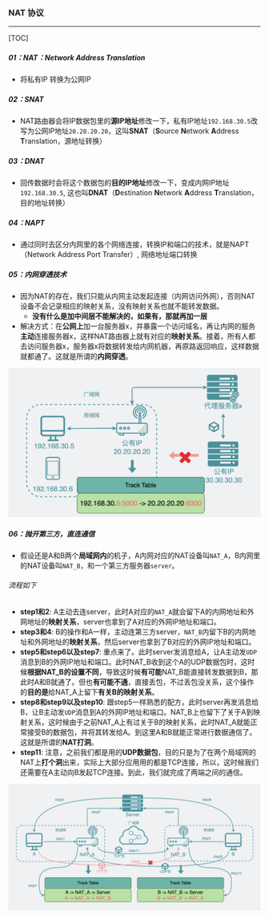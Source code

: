 ### NAT 协议

------

[TOC]

##### 01：NAT：Network Address Translation 

- 将私有IP 转换为公网IP

##### 02：SNAT

- NAT路由器会将IP数据包里的**源IP地址**修改一下，私有IP地址`192.168.30.5`改写为公网IP地址`20.20.20.20`，这叫**SNAT**（**S**ource **N**etwork **A**ddress **T**ranslation，源地址转换）

##### 03：DNAT

- 回传数据时会将这个数据包的**目的IP地址**修改一下，变成内网IP地址`192.168.30.5`, 这也叫**DNAT**（**D**estination **N**etwork **A**ddress **T**ranslation，目的地址转换）

##### 04：NAPT

- 通过同时去区分内网里的各个网络连接，转换IP和端口的技术，就是NAPT（Network Address Port Transfer）, 网络地址端口转换 

##### 05：内网穿透技术

- 因为NAT的存在，我们只能从内网主动发起连接（内网访问外网），否则NAT设备不会记录相应的映射关系，没有映射关系也就不能转发数据。
  - **没有什么是加中间层不能解决的，如果有，那就再加一层**
- 解决方式：在**公网上**加一台服务器x，并暴露一个访问域名，再让内网的服务**主动**连接服务器x，这样NAT路由器上就有对应的**映射关系**。接着，所有人都去访问服务器x，服务器x将数据转发给内网机器，再原路返回响应，这样数据就都通了。这就是所谓的**内网穿透**。

<img src="https://github.com/likang315/Network/blob/master/01：计算机网络/photos/nat.png?raw=true" alt="nat" style="zoom:50%;" />

##### 06：抛开第三方，直连通信

- 假设还是A和B两个**局域网内**的机子，A内网对应的NAT设备叫`NAT_A`，B内网里的NAT设备叫`NAT_B`，和一个第三方服务器`server`。

###### 流程如下

- **step1和2**: A主动去连server，此时A对应的`NAT_A`就会留下A的内网地址和外网地址的**映射关系**，server也拿到了A对应的外网IP地址和端口。
- **step3和4**: B的操作和A一样，主动连第三方server，`NAT_B`内留下B的内网地址和外网地址的**映射关系**，然后server也拿到了B对应的外网IP地址和端口。
- **step5和step6以及step7**: 重点来了。此时server发消息给A，让A主动发`UDP`消息到B的外网IP地址和端口。此时NAT_B收到这个A的UDP数据包时，这时候**根据NAT_B的设置不同**，导致这时候**有可能**NAT_B能直接转发数据到B，那此时A和B就通了。但也**有可能不通**，直接丢包，不过丢包没关系，这个操作的**目的是**给NAT_A上留下**有关B的映射关系**。
- **step8和step9以及step10**: 跟step5一样熟悉的配方，此时server再发消息给B，让B主动发`UDP`消息到A的外网IP地址和端口。NAT_B上也留下了关于A到映射关系，这时候由于之前NAT_A上有过关于B的映射关系，此时NAT_A就能正常接受B的数据包，并将其转发给A。到这里A和B就能正常进行数据通信了。这就是所谓的**NAT打洞**。
- **step11**: 注意，之前我们都是用的**UDP数据包**，目的只是为了在两个局域网的NAT上**打个洞**出来，实际上大部分应用用的都是TCP连接，所以，这时候我们还需要在A主动向B发起TCP连接。到此，我们就完成了两端之间的通信。

<img src="https://github.com/likang315/Network/blob/master/01：计算机网络/photos/nat-direct.png?raw=true" alt="nat-direct" style="zoom:67%;" />